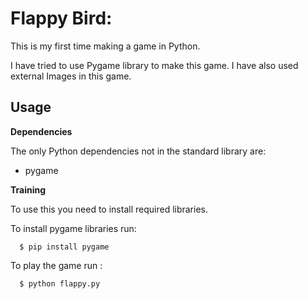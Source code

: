 # Flappy Bird:
  
  
This is my first time making a game in Python. 

I have tried to use Pygame library to make this game. I have also used external Images in this game.

 ## Usage

**Dependencies**

The only Python dependencies not in the standard library are:

  * pygame
  



**Training**

To use this you need to install required libraries.

To install pygame libraries run:

      $ pip install pygame    

To play the game run :

      $ python flappy.py
